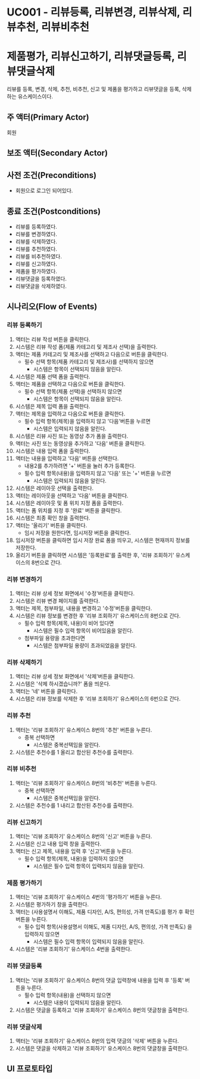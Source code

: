 # UC001 - 리뷰등록, 리뷰변경, 리뷰삭제, 리뷰추천, 리뷰비추천
#         제품평가, 리뷰신고하기, 리뷰댓글등록, 리뷰댓글삭제

리뷰를 등록, 변경, 삭제, 추천, 비추천, 신고 및 제품을 평가하고
리뷰댓글을 등록, 삭제하는 유스케이스이다.
 
## 주 액터(Primary Actor)

회원

## 보조 액터(Secondary Actor)

## 사전 조건(Preconditions)

- 회원으로 로그인 되어있다.
 
## 종료 조건(Postconditions)

- 리뷰를 등록하였다.
- 리뷰를 변경하였다.
- 리뷰를 삭제하였다.
- 리뷰를 추천하였다.
- 리뷰를 비추천하였다.
- 리뷰를 신고하였다.
- 제품을 평가하였다.
- 리뷰댓글을 등록하였다.
- 리뷰댓글을 삭제하였다.

## 시나리오(Flow of Events)
### 리뷰 등록하기

1. 액터는 리뷰 작성 버튼을 클릭한다.
2. 시스템은 리뷰 작성 폼(제품 카테고리 및 제조사 선택)을 출력한다.
3. 액터는 제품 카테고리 및 제조사를 선택하고 다음으로 버튼을 클릭한다.
    - 필수 선택 항목(제품 카테고리 및 제조사)를 선택하지 않으면
      - 시스템은 항목이 선택되지 않음을 알린다.
4. 시스템은 제품 선택 폼을 출력한다.
5. 액터는 제품을 선택하고 다음으로 버튼을 클릭한다.
    - 필수 선택 항목(제품 선택)을 선택하지 않으면
      - 시스템은 항목이 선택되지 않음을 알린다.
6. 시스템은 제목 입력 폼을 출력한다.
7. 액터는 제목을 입력하고 다음으로 버튼을 클릭한다.
    - 필수 입력 항목(제목)을 입력하지 않고 '다음'버튼을 누르면
      - 시스템은 입력되지 않음을 알린다.
8. 시스템은 리뷰 사진 또는 동영상 추가 폼을 출력한다.
9. 액터는 사진 또는 동영상을 추가하고 '다음' 버튼을 클릭한다.
10. 시스템은 내용 입력 폼을 출력한다.
11. 액터는 내용을 입력하고 '다음' 버튼을 선택한다.
    - 내용2를 추가하려면 '+' 버튼을 눌러 추가 등록한다.
    - 필수 입력 항목(내용)을 입력하지 않고 '다음' 또는 '+' 버튼을 누르면 
       - 시스템은 입력되지 않음을 알린다.
12. 시스템은 레이아웃 선택을 출력한다.
13. 액터는 레이아웃을 선택하고 '다음' 버튼을 클릭한다.
14. 시스템은 레이아웃 및 폼 위치 지정 폼을 출력한다.
15. 액터는 폼 위치를 지정 후 '완료' 버튼을 클릭한다.
16. 시스템은 최종 확인 창을 출력한다.
17. 액터는 '올리기' 버튼을 클릭한다.
    - 임시 저장을 원한다면, 임시저장 버튼을 클릭한다.
18. 임시저장 버튼을 클릭하면 임시 저장 완료 폼을 띄우고,
    시스템은 현재까지 정보를 저장한다.
19. 올리기 버튼을 클릭하면 시스템은 '등록완료'를 출력한 후,
    '리뷰 조회하기' 유스케이스의 8번으로 간다.

### 리뷰 변경하기
1. 액터는 리뷰 상세 정보 화면에서 '수정'버튼을 클릭한다.
2. 시스템은 리뷰 변경 페이지를 출력한다.
3. 액터는 제목, 첨부파일, 내용을 변경하고 '수정'버튼을 클릭한다.
4. 시스템은 리뷰 정보를 변경한 후 '리뷰 조회하기' 유스케이스의 
   8번으로 간다.
    - 필수 입력 항목(제목, 내용)이 비어 있다면
      - 시스템은 필수 입력 항목이 비어있음을 알린다.
    - 첨부파일 용량을 초과한다면
      - 시스템은 첨부파일 용량이 초과되었음을 알린다.

### 리뷰 삭제하기

1. 액터는 리뷰 상세 정보 화면에서 '삭제'버튼을 클릭한다.
2. 시스템은 '삭제 하시겠습니까?' 폼을 띄운다.
3. 액터는 '네' 버튼을 클릭한다.
4. 시스템은 리뷰 정보를 삭제한 후 '리뷰 조회하기' 유스케이스의 
   6번으로 간다.
   
### 리뷰 추천
1. 액터는 '리뷰 조회하기' 유스케이스 8번의 '추천' 버튼을 누른다. 
    - 중복 선택하면
      - 시스템은 중복선택임을 알린다.
2. 시스템은 추천수를 1 올리고 합산된 추천수를 출력한다.

### 리뷰 비추천
1. 액터는 '리뷰 조회하기' 유스케이스 8번의 '비추천' 버튼을 누른다. 
    - 중복 선택하면
      - 시스템은 중복선택임을 알린다.
2. 시스템은 추천수를 1 내리고 합산된 추천수를 출력한다.
   
### 리뷰 신고하기
1. 액터는  '리뷰 조회하기' 유스케이스 8번의 '신고' 버튼을 누른다. 
2. 시스템은 신고 내용 입력 창을 출력한다.
3. 액터는 신고 제목, 내용을 입력 후 '신고'버튼을 누른다.
    - 필수 입력 항목(제목, 내용)을 입력하지 않으면
      - 시스템은 필수 입력 항목이 입력되지 않음을 알린다.

### 제품 평가하기
1. 액터는 '리뷰 조회하기' 유스케이스 4번의 '평가하기' 버튼을 누른다.
2. 시스템은 평가하기 창을 출력한다.
3. 액터는 (사용설명서 이해도, 제품 디자인, A/S, 편의성, 가격 만족도)를 
   평가 후 확인 버튼을 누른다.
    - 필수 입력 항목(사용설명서 이해도, 제품 디자인, A/S, 편의성, 가격 만족도)
      을 입력하지 않으면 
        - 시스템은 필수 입력 항목이 입력되지 않음을 알린다.
4. 시스템은 '리뷰 조회하기' 유스케이스 4번을 출력한다.

### 리뷰 댓글등록
1. 액터는 '리뷰 조회하기' 유스케이스 8번의 댓글 입력창에 내용을 입력 후 
   '등록' 버튼을 누른다. 
    - 필수 입력 항목(내용)을 선택하지 않으면
      - 시스템은 내용이 입력되지 않음을 알린다.
2. 시스템은 댓글을 등록하고 '리뷰 조회하기' 유스케이스 8번의 댓글창을 출력한다.

### 리뷰 댓글삭제
1. 액터는 '리뷰 조회하기' 유스케이스 8번의 입력 댓글의 '삭제' 
   버튼을 누른다.
2. 시스템은 댓글을 삭제하고 '리뷰 조회하기' 유스케이스 8번의 댓글창을 출력한다.
   


## UI 프로토타입

